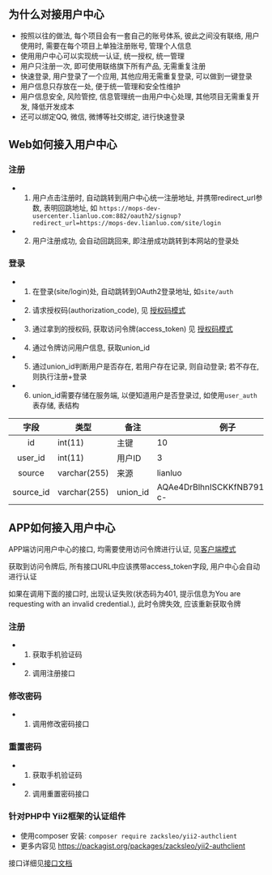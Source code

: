 <!-- --- title: 快速上手 -->

## 为什么对接用户中心

* 按照以往的做法, 每个项目会有一套自己的账号体系, 彼此之间没有联络, 用户使用时, 需要在每个项目上单独注册账号, 管理个人信息
* 使用用户中心可以实现统一认证, 统一授权, 统一管理
* 用户只注册一次, 即可使用联络旗下所有产品, 无需重复注册
* 快速登录, 用户登录了一个应用, 其他应用无需重复登录, 可以做到一键登录
* 用户信息只存放在一处, 便于统一管理和安全性维护
* 用户信息安全,  风险管控, 信息管理统一由用户中心处理, 其他项目无需重复开发, 降低开发成本
* 还可以绑定QQ, 微信, 微博等社交绑定, 进行快速登录

## Web如何接入用户中心

### 注册

* 1. 用户点击注册时, 自动跳转到用户中心统一注册地址, 并携带redirect_url参数, 表明回跳地址, 如
`https://mops-dev-usercenter.lianluo.com:882/oauth2/signup?redirect_url=https://mops-dev.lianluo.com/site/login`
* 2. 用户注册成功, 会自动回跳回来, 即注册成功跳转到本网站的登录处

### 登录

* 1. 在登录(site/login)处, 自动跳转到OAuth2登录地址, 如`site/auth`
* 2. 请求授权码(authorization_code), 见  [授权码模式](design)
* 3. 通过拿到的授权码, 获取访问令牌(access_token) 见  [授权码模式](design)
* 4. 通过令牌访问用户信息, 获取union_id
* 5. 通过union_id判断用户是否存在, 若用户存在记录, 则自动登录; 若不存在, 则执行注册+登录
*  6. union_id需要存储在服务端, 以便知道用户是否登录过, 如使用`user_auth`表存储, 表结构

| 字段  | 类型  | 备注  |   例子|
|:-:|---|---|---|
|  id |  int(11) |  主键 |  10 |
|  user_id | int(11)  | 用户ID  |  3 |
| source  |  varchar(255) |  来源  | lianluo  |
| source_id  |  varchar(255) | union_id  | AQAe4DrBlhnISCKKfNB791OPI8lBf-c-| 

## APP如何接入用户中心

APP端访问用户中心的接口, 均需要使用访问令牌进行认证, 见[客户端模式](design)

获取到访问令牌后, 所有接口URL中应该携带access_token字段, 用户中心会自动进行认证

如果在调用下面的接口时, 出现认证失败(状态码为401, 提示信息为You are requesting with an invalid credential.), 此时令牌失效, 应该重新获取令牌

### 注册

* 1.  获取手机验证码
*  2. 调用注册接口

### 修改密码

* 1. 调用修改密码接口

### 重置密码

* 1.  获取手机验证码
* 2. 调用重置密码接口

### 针对PHP中 Yii2框架的认证组件

* 使用composer 安装: `composer require zacksleo/yii2-authclient` 
 * 更多内容见 https://packagist.org/packages/zacksleo/yii2-authclient


接口详细见[接口文档](api)
